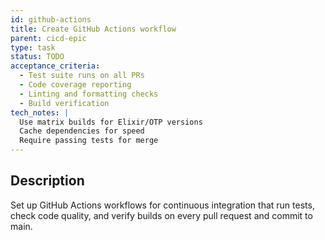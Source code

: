 ```yaml
---
id: github-actions
title: Create GitHub Actions workflow
parent: cicd-epic
type: task
status: TODO
acceptance_criteria:
  - Test suite runs on all PRs
  - Code coverage reporting
  - Linting and formatting checks
  - Build verification
tech_notes: |
  Use matrix builds for Elixir/OTP versions
  Cache dependencies for speed
  Require passing tests for merge
---
```


## Description

Set up GitHub Actions workflows for continuous integration that run tests, check code quality, and verify builds on every pull request and commit to main.